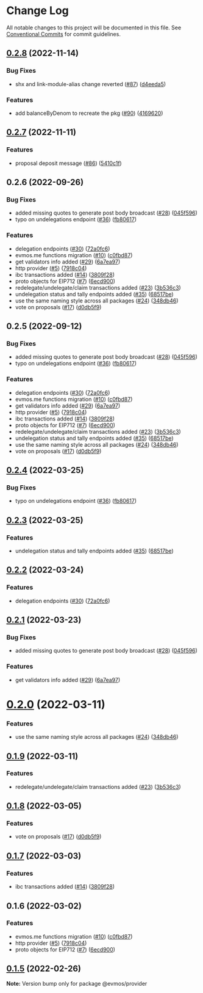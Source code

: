 # Change Log

All notable changes to this project will be documented in this file.
See [Conventional Commits](https://conventionalcommits.org) for commit guidelines.

## [0.2.8](https://github.com/evmos/evmosjs/compare/@evmos/provider@0.2.7...@evmos/provider@0.2.8) (2022-11-14)

### Bug Fixes

- shx and link-module-alias change reverted ([#87](https://github.com/evmos/evmosjs/issues/87)) ([d4eeda5](https://github.com/evmos/evmosjs/commit/d4eeda59c8f5549d661e6bedd7a25df0b11afb9c))

### Features

- add balanceByDenom to recreate the pkg ([#90](https://github.com/evmos/evmosjs/issues/90)) ([4169620](https://github.com/evmos/evmosjs/commit/4169620cb0ee4401aa122b5bfbc446a7de1174cd))

## [0.2.7](https://github.com/evmos/evmosjs/compare/@evmos/provider@0.2.6...@evmos/provider@0.2.7) (2022-11-11)

### Features

- proposal deposit message ([#86](https://github.com/evmos/evmosjs/issues/86)) ([5410c1f](https://github.com/evmos/evmosjs/commit/5410c1fe042c13a77beb5629a07371dd905559de))

## 0.2.6 (2022-09-26)

### Bug Fixes

- added missing quotes to generate post body broadcast ([#28](https://github.com/evmos/evmosjs/issues/28)) ([045f596](https://github.com/evmos/evmosjs/commit/045f596d3ed85de895b4064594184a5595d6557f))
- typo on undelegations endpoint ([#36](https://github.com/evmos/evmosjs/issues/36)) ([fb80617](https://github.com/evmos/evmosjs/commit/fb8061720d8561cc5d921dc72c8231aead0bb833))

### Features

- delegation endpoints ([#30](https://github.com/evmos/evmosjs/issues/30)) ([72a0fc6](https://github.com/evmos/evmosjs/commit/72a0fc66a84a564308327b4510841bf907187f5d))
- evmos.me functions migration ([#10](https://github.com/evmos/evmosjs/issues/10)) ([c0fbd87](https://github.com/evmos/evmosjs/commit/c0fbd87f6979e07420daf7344ea392c284a878cd))
- get validators info added ([#29](https://github.com/evmos/evmosjs/issues/29)) ([6a7ea97](https://github.com/evmos/evmosjs/commit/6a7ea9729cb63a0cfc7c35cb95c2149c4d9ce650))
- http provider ([#5](https://github.com/evmos/evmosjs/issues/5)) ([7918c04](https://github.com/evmos/evmosjs/commit/7918c04f7b6b2c91118f8e46d560163a35674f0f))
- ibc transactions added ([#14](https://github.com/evmos/evmosjs/issues/14)) ([3809f28](https://github.com/evmos/evmosjs/commit/3809f289e4e54c5013d3027578bde5c244ec8736))
- proto objects for EIP712 ([#7](https://github.com/evmos/evmosjs/issues/7)) ([6ecd900](https://github.com/evmos/evmosjs/commit/6ecd9004f081c6a70b80d903878877d378ff6c75))
- redelegate/undelegate/claim transactions added ([#23](https://github.com/evmos/evmosjs/issues/23)) ([3b536c3](https://github.com/evmos/evmosjs/commit/3b536c321f7c304f79d121af346f16d6cca74b47))
- undelegation status and tally endpoints added ([#35](https://github.com/evmos/evmosjs/issues/35)) ([68517be](https://github.com/evmos/evmosjs/commit/68517be9d7c83d6674bacb16364b9dc2edda5ee4))
- use the same naming style across all packages ([#24](https://github.com/evmos/evmosjs/issues/24)) ([348db46](https://github.com/evmos/evmosjs/commit/348db46ac299655257addc7a381e4ac1eb88f20a))
- vote on proposals ([#17](https://github.com/evmos/evmosjs/issues/17)) ([d0db5f9](https://github.com/evmos/evmosjs/commit/d0db5f9d2fba521a3cd20192d8d24c54f7f7fa4c))

## 0.2.5 (2022-09-12)

### Bug Fixes

- added missing quotes to generate post body broadcast ([#28](https://github.com/evmos/evmosjs/issues/28)) ([045f596](https://github.com/evmos/evmosjs/commit/045f596d3ed85de895b4064594184a5595d6557f))
- typo on undelegations endpoint ([#36](https://github.com/evmos/evmosjs/issues/36)) ([fb80617](https://github.com/evmos/evmosjs/commit/fb8061720d8561cc5d921dc72c8231aead0bb833))

### Features

- delegation endpoints ([#30](https://github.com/evmos/evmosjs/issues/30)) ([72a0fc6](https://github.com/evmos/evmosjs/commit/72a0fc66a84a564308327b4510841bf907187f5d))
- evmos.me functions migration ([#10](https://github.com/evmos/evmosjs/issues/10)) ([c0fbd87](https://github.com/evmos/evmosjs/commit/c0fbd87f6979e07420daf7344ea392c284a878cd))
- get validators info added ([#29](https://github.com/evmos/evmosjs/issues/29)) ([6a7ea97](https://github.com/evmos/evmosjs/commit/6a7ea9729cb63a0cfc7c35cb95c2149c4d9ce650))
- http provider ([#5](https://github.com/evmos/evmosjs/issues/5)) ([7918c04](https://github.com/evmos/evmosjs/commit/7918c04f7b6b2c91118f8e46d560163a35674f0f))
- ibc transactions added ([#14](https://github.com/evmos/evmosjs/issues/14)) ([3809f28](https://github.com/evmos/evmosjs/commit/3809f289e4e54c5013d3027578bde5c244ec8736))
- proto objects for EIP712 ([#7](https://github.com/evmos/evmosjs/issues/7)) ([6ecd900](https://github.com/evmos/evmosjs/commit/6ecd9004f081c6a70b80d903878877d378ff6c75))
- redelegate/undelegate/claim transactions added ([#23](https://github.com/evmos/evmosjs/issues/23)) ([3b536c3](https://github.com/evmos/evmosjs/commit/3b536c321f7c304f79d121af346f16d6cca74b47))
- undelegation status and tally endpoints added ([#35](https://github.com/evmos/evmosjs/issues/35)) ([68517be](https://github.com/evmos/evmosjs/commit/68517be9d7c83d6674bacb16364b9dc2edda5ee4))
- use the same naming style across all packages ([#24](https://github.com/evmos/evmosjs/issues/24)) ([348db46](https://github.com/evmos/evmosjs/commit/348db46ac299655257addc7a381e4ac1eb88f20a))
- vote on proposals ([#17](https://github.com/evmos/evmosjs/issues/17)) ([d0db5f9](https://github.com/evmos/evmosjs/commit/d0db5f9d2fba521a3cd20192d8d24c54f7f7fa4c))

## [0.2.4](https://github.com/tharsis/evmosjs/compare/@evmos/provider@0.2.3...@evmos/provider@0.2.4) (2022-03-25)

### Bug Fixes

- typo on undelegations endpoint ([#36](https://github.com/tharsis/evmosjs/issues/36)) ([fb80617](https://github.com/tharsis/evmosjs/commit/fb8061720d8561cc5d921dc72c8231aead0bb833))

## [0.2.3](https://github.com/tharsis/evmosjs/compare/@evmos/provider@0.2.2...@evmos/provider@0.2.3) (2022-03-25)

### Features

- undelegation status and tally endpoints added ([#35](https://github.com/tharsis/evmosjs/issues/35)) ([68517be](https://github.com/tharsis/evmosjs/commit/68517be9d7c83d6674bacb16364b9dc2edda5ee4))

## [0.2.2](https://github.com/tharsis/evmosjs/compare/@evmos/provider@0.2.1...@evmos/provider@0.2.2) (2022-03-24)

### Features

- delegation endpoints ([#30](https://github.com/tharsis/evmosjs/issues/30)) ([72a0fc6](https://github.com/tharsis/evmosjs/commit/72a0fc66a84a564308327b4510841bf907187f5d))

## [0.2.1](https://github.com/tharsis/evmosjs/compare/@evmos/provider@0.2.0...@evmos/provider@0.2.1) (2022-03-23)

### Bug Fixes

- added missing quotes to generate post body broadcast ([#28](https://github.com/tharsis/evmosjs/issues/28)) ([045f596](https://github.com/tharsis/evmosjs/commit/045f596d3ed85de895b4064594184a5595d6557f))

### Features

- get validators info added ([#29](https://github.com/tharsis/evmosjs/issues/29)) ([6a7ea97](https://github.com/tharsis/evmosjs/commit/6a7ea9729cb63a0cfc7c35cb95c2149c4d9ce650))

# [0.2.0](https://github.com/tharsis/evmosjs/compare/@evmos/provider@0.1.9...@evmos/provider@0.2.0) (2022-03-11)

### Features

- use the same naming style across all packages ([#24](https://github.com/tharsis/evmosjs/issues/24)) ([348db46](https://github.com/tharsis/evmosjs/commit/348db46ac299655257addc7a381e4ac1eb88f20a))

## [0.1.9](https://github.com/tharsis/evmosjs/compare/@evmos/provider@0.1.8...@evmos/provider@0.1.9) (2022-03-11)

### Features

- redelegate/undelegate/claim transactions added ([#23](https://github.com/tharsis/evmosjs/issues/23)) ([3b536c3](https://github.com/tharsis/evmosjs/commit/3b536c321f7c304f79d121af346f16d6cca74b47))

## [0.1.8](https://github.com/tharsis/evmosjs/compare/@evmos/provider@0.1.7...@evmos/provider@0.1.8) (2022-03-05)

### Features

- vote on proposals ([#17](https://github.com/tharsis/evmosjs/issues/17)) ([d0db5f9](https://github.com/tharsis/evmosjs/commit/d0db5f9d2fba521a3cd20192d8d24c54f7f7fa4c))

## [0.1.7](https://github.com/tharsis/evmosjs/compare/@evmos/provider@0.1.6...@evmos/provider@0.1.7) (2022-03-03)

### Features

- ibc transactions added ([#14](https://github.com/tharsis/evmosjs/issues/14)) ([3809f28](https://github.com/tharsis/evmosjs/commit/3809f289e4e54c5013d3027578bde5c244ec8736))

## 0.1.6 (2022-03-02)

### Features

- evmos.me functions migration ([#10](https://github.com/tharsis/evmosjs/issues/10)) ([c0fbd87](https://github.com/tharsis/evmosjs/commit/c0fbd87f6979e07420daf7344ea392c284a878cd))
- http provider ([#5](https://github.com/tharsis/evmosjs/issues/5)) ([7918c04](https://github.com/tharsis/evmosjs/commit/7918c04f7b6b2c91118f8e46d560163a35674f0f))
- proto objects for EIP712 ([#7](https://github.com/tharsis/evmosjs/issues/7)) ([6ecd900](https://github.com/tharsis/evmosjs/commit/6ecd9004f081c6a70b80d903878877d378ff6c75))

## [0.1.5](https://github.com/tharsis/evmosjs/compare/@evmos/provider@0.1.2...@evmos/provider@0.1.5) (2022-02-26)

**Note:** Version bump only for package @evmos/provider
